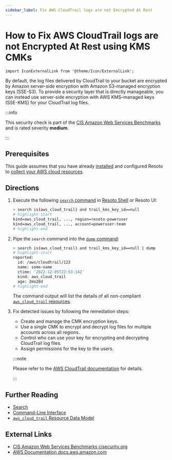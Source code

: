 ```yaml
---
sidebar_label: Fix AWS CloudTrail logs are not Encrypted At Rest
---
```


# How to Fix AWS CloudTrail logs are not Encrypted At Rest using KMS CMKs

```mdx-code-block
import IconExternalLink from '@theme/Icon/ExternalLink';
```

By default, the log files delivered by CloudTrail to your bucket are encrypted by Amazon server-side encryption with Amazon S3-managed encryption keys (SSE-S3). To provide a security layer that is directly manageable, you can instead use server-side encryption with AWS KMS–managed keys (SSE-KMS) for your CloudTrail log files.

:::info

This security check is part of the [CIS Amazon Web Services Benchmarks](https://cisecurity.org/benchmark/amazon_web_services) and is rated severity **medium**.

:::

## Prerequisites

This guide assumes that you have already [installed](../../getting-started/install-resoto/index.md) and configured Resoto to [collect your AWS cloud resources](../../getting-started/configure-resoto/aws.md).

## Directions

1. Execute the following [`search` command](../../reference/cli/search-commands/search.md) in [Resoto Shell](../../reference/components/shell.md) or Resoto UI:

   ```bash
   > search is(aws_cloud_trail) and trail_kms_key_id==null
   # highlight-start
   ​kind=aws_cloud_trail, ..., region=resoto-poweruser
   ​kind=aws_cloud_trail, ..., account=poweruser-team
   # highlight-end
   ```

2. Pipe the `search` command into the [`dump` command](../../reference/cli/format-commands/dump.md):

   ```bash
   > search is(aws_cloud_trail) and trail_kms_key_id==null | dump
   # highlight-start
   ​reported:
   ​  id: /aws/cloudtrail/123
   ​  name: some-name
   ​  ctime: '2022-12-05T22:53:14Z'
   ​  kind: aws_cloud_trail
   ​  age: 2mo28d
   # highlight-end
   ```

   The command output will list the details of all non-compliant [`aws_cloud_trail` resources](../../reference/data-models/aws/index.md#aws_cloud_trail).

3. Fix detected issues by following the remediation steps:

   - Create and manage the CMK encryption keys.
   - Use a single CMK to encrypt and decrypt log files for multiple accounts across all regions.
   - Control who can use your key for encrypting and decrypting CloudTrail log files.
   - Assign permissions for the key to the users.

   :::note

   Please refer to the [AWS CloudTrail documentation](https://docs.aws.amazon.com/awscloudtrail/latest/userguide/encrypting-cloudtrail-log-files-with-aws-kms.html) for details.

   :::

## Further Reading

- [Search](../../reference/search/index.md)
- [Command-Line Interface](../../reference/cli/index.md)
- [`aws_cloud_trail` Resource Data Model](../../reference/data-models/aws/index.md#aws_cloud_trail)

## External Links

- [CIS Amazon Web Services Benchmarks <span class="badge badge--secondary">cisecurity.org <IconExternalLink width="10" height="10" /></span>](https://cisecurity.org/benchmark/amazon_web_services)
- [AWS Documentation <span class="badge badge--secondary">docs.aws.amazon.com <IconExternalLink width="10" height="10" /></span>](https://docs.aws.amazon.com/awscloudtrail/latest/userguide/encrypting-cloudtrail-log-files-with-aws-kms.html)

